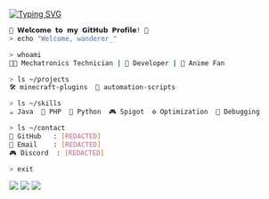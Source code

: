 <a href="https://git.io/typing-svg">
  <img src="https://readme-typing-svg.demolab.com?font=Mochiy+Pop+One&size=25&pause=1000&color=E91E63&center=true&width=500&height=70&lines=ようこそ+私の+GitHub+プロフィール+へ！;お楽しみください+٩(◕‿◕｡)۶;ここに+いる+のは+なぜ？;私を+傷つけないで+ください+;そんな風に+私を+見ないで+;私は+変じゃない...+あなたは+変です+;お願いだから+去って+ください+;もう+帰る+時間です" alt="Typing SVG" />
</a>

```bash
🌸 𝗪𝗲𝗹𝗰𝗼𝗺𝗲 𝘁𝗼 𝗺𝘆 𝗚𝗶𝘁𝗛𝘂𝗯 𝗣𝗿𝗼𝗳𝗶𝗹𝗲! 🌸
> echo "Welcome, wanderer_"

> whoami
👨‍💻 Mechatronics Technician | 🎯 Developer | 🌸 Anime Fan

> ls ~/projects
🛠️ minecraft-plugins  🤖 automation-scripts

> ls ~/skills
☕ Java  🐘 PHP  🐍 Python  🎮 Spigot  ⚙️ Optimization  🐛 Debugging

> ls ~/contact
📂 GitHub   : [REDACTED]
📧 Email    : [REDACTED]
🎮 Discord  : [REDACTED]

> exit
```
[![](https://img.shields.io/badge/-github-6E40C9)](https://github.com/chbya)
[![](https://img.shields.io/badge/-message-E91E63)](mailto:leonahmad2412@gmail.com)
[![](https://img.shields.io/badge/-discord-5865F2)](https://discord.gg/G46xJrhP7Y)

